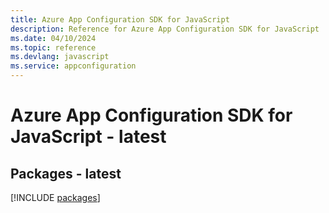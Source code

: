 ```yaml
---
title: Azure App Configuration SDK for JavaScript
description: Reference for Azure App Configuration SDK for JavaScript
ms.date: 04/10/2024
ms.topic: reference
ms.devlang: javascript
ms.service: appconfiguration
---
```

# Azure App Configuration SDK for JavaScript - latest
## Packages - latest
[!INCLUDE [packages](app-configuration-index.md)]